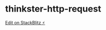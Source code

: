 # thinkster-http-request

[Edit on StackBlitz ⚡️](https://stackblitz.com/edit/thinkster-http-request)